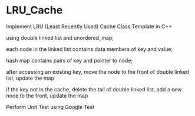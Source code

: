 # LRU_Cache
Implement LRU (Least Recently Used) Cache Class Template in C++ 
   
   using double linked list and unordered_map; 

   each node in the linked list contains data members of key and value;

   hash map contains pairs of key and pointer to node;

   after accessing an existing key, move the node to the front of double linked list, update the map

   if the key not in the cache, delete the tail of double linked list, add a new node to the front, update the map 


Perform Unit Test using Google Test
 
 
